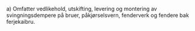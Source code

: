 a) Omfatter vedlikehold, utskifting, levering og montering av svingningsdempere på bruer, påkjørselsvern, fenderverk og fendere bak ferjekaibru.

